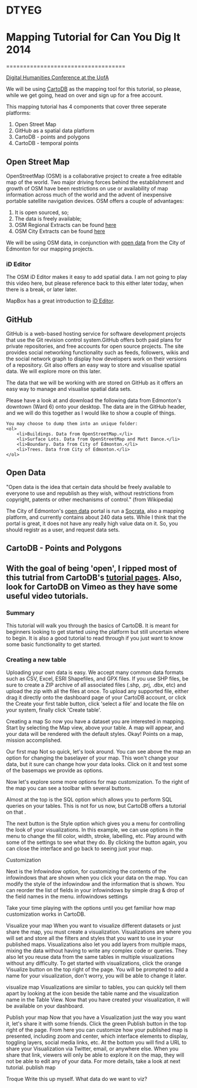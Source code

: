 DTYEG
=====

<h1>Mapping Tutorial for Can You Dig It 2014</h1>


===================================
<p><a href="http://huco.ualberta.ca/">Digital Humanities Conference at the UofA</a></p>

<p>We will be using <a href="http://cartodb.com/">CartoDB</a> as the mapping tool for this tutorial, so please, while we get going, head on over and sign up for a free account.</p>

<p>This mapping tutorial has 4 components that cover three seperate platforms:
	<ol>
	<li>Open Street Map</li>
	<li>GitHub as a spatial data platform</li>
	<li>CartoDB - points and polygons</li>
	<li>CartoDB - temporal points</li>
	</ol>
</p>
<h2>Open Street Map</h2>
<p>OpenStreetMap (OSM) is a collaborative project to create a free editable map of the world. Two major driving forces behind the establishment and growth of OSM have been restrictions on use or availability of map information across much of the world and the advent of inexpensive portable satellite navigation devices.  OSM offers a couple of advantages:
<ol>
	<li>It is open sourced, so;</li>
	<li>The data is freely available;</li>
	<li>OSM Regional Extracts can be found <a href="http://download.geofabrik.de/">here</a></li>
	<li>OSM City Extracts can be found <a href="http://metro.teczno.com/">here</a></li>
</ol>	
We will be using OSM data, in conjunction with <a href="https://data.edmonton.ca/">open data</a> from the City of Edmonton for our mapping projects.
</p>

<h3>iD Editor</h3>
<p>
	The OSM iD Editor makes it easy to add spatial data.  I am not going to play this video here, but please reference back to this either later today, when there is a break, or later later.
</p>
<p>
	MapBox has a great introduction to <a href="https://www.mapbox.com/blog/new-map-editor-launches-openstreetmap/">iD Editor</a>.
</p>

<h2>GitHub</h2>
<p>
	GitHub is a web-based hosting service for software development projects that use the Git revision control system.GitHub offers both paid plans for private repositories, and free accounts for open source projects. The site provides social networking functionality such as feeds, followers, wikis and the social network graph to display how developers work on their versions of a repository. Git also offers an easy way to store and visualise spatial data.  We will explore more on this later.
</p>

<p>
	The data that we will be working with are stored on GitHub as it offers an easy way to manage and visualise spatial data sets.
</p>

<p>
	Please have a look at and download the following data from Edmonton's downtown (Ward 6) onto your desktop. The data are in the GitHub header, and we will do this together as I would like to show a couple of things.
	
	You may choose to dump them into an unique folder:
	<ol>
		<li>Buildings. Data from OpenStreetMap.</li>
		<li>Surface Lots. Data from OpenStreetMap and Matt Dance.</li>
		<li>Boundary. Data from City of Edmonton.</li>
		<li>Trees. Data from City of Edmonton.</li>
	</ol>
</p>

<h2>Open Data</h2>
<p>
"Open data is the idea that certain data should be freely available to everyone to use and republish as they wish, without restrictions from copyright, patents or other mechanisms of control." (from <a href"http://en.wikipedia.org/wiki/Open_data">Wikipedia</a>)
</p>
<p>
The City of Edmonton's <a href="https://data.edmonton.ca/">open data</a> portal is run a <a href="http://www.socrata.com/">Socrata</a>, also a mapping platform, and currently contains about 240 data sets.  While I think that the portal is great, it does not have any really high value data on it.  So, you should registr as a user, and request data sets.
</p>

<h2>CartoDB - Points and Polygons<h2>
<p>
With the goal of being 'open', I ripped most of this tutrial from CartoDB's <a href="http://developers.cartodb.com/tutorials.html">tutorial pages</a>. Also, look for CartoDB on Vimeo as they have some useful video tutorials.
</p>

<h3>Summary</h3>
<p>
This tutorial will walk you through the basics of CartoDB. It is meant for beginners looking to get started using the platform but still uncertain where to begin. It is also a good tutorial to read through if you just want to know some basic functionality to get started.
</p>

<h3>Creating a new table</h3>
<p>
Uploading your own data is easy. We accept many common data formats such as CSV, Excel, ESRI Shapefiles, and GPX files. If you use SHP files, be sure to create a ZIP archive of all associated files (.shp, .prj, .dbx, etc) and upload the zip with all the files at once. To upload any supported file, either drag it directly onto the dashboard page of your CartoDB account, or click the Create your first table button, click 'select a file' and locate the file on your system, finally click 'Create table'.




</p>



Creating a map
So now you have a dataset you are interested in mapping. Start by selecting the Map view, above your table. A map will appear, and your data will be rendered with the default styles. Okay! Points on a map, mission accomplished.

Our first map
Not so quick, let's look around. You can see above the map an option for changing the baselayer of your map. This won't change your data, but it sure can change how your data looks. Click on it and test some of the basemaps we provide as options.

Now let's explore some more options for map customization. To the right of the map you can see a toolbar with several buttons.

Almost at the top is the SQL option which allows you to perform SQL queries on your tables. This is not for us now, but CartoDB offers a tutorial on that <here>.

The next button is the Style option which gives you a menu for controlling the look of your visualizations. In this example, we can use options in the menu to change the fill color, width, stroke, labelling, etc. Play around with some of the settings to see what they do. By clicking the button again, you can close the interface and go back to seeing just your map.

Customization

Next is the Infowindow option, for customizing the contents of the infowindows that are shown when you click your data on the map. You can modify the style of the infowindow and the information that is shown. You can reorder the list of fields in your infowindows by simple drag & drop of the field names in the menu.
infowindows settings

Take your time playing with the options until you get familiar how map customization works in CartoDB.

Visualize your map
When you want to visualize different datasets or just share the map, you must create a visualization. Visualizations are where you will set and store all the filters and styles that you want to use in your published maps. Visualizations also let you add layers from multiple maps, mixing the data without having to write any complex code or queries. They also let you reuse data from the same tables in multiple visualizations without any difficulty. To get started with visualizations, click the orange Visualize button on the top right of the page. You will be prompted to add a name for your visualization, don't worry, you will be able to change it later.

visualize map
Visualizations are similar to tables, you can quickly tell them apart by looking at the icon beside the table name and the visualization name in the Table View. Now that you have created your visualization, it will be available on your dashboard.

Publish your map
Now that you have a Visualization just the way you want it, let's share it with some friends. Click the green Publish button in the top right of the page. From here you can customize how your published map is presented, including zoom and center, which interface elements to display, toggling layers, social media links, etc. At the bottom you will find a URL to share your Visualization via Twitter, email, or anywhere else. When you share that link, viewers will only be able to explore it on the map, they will not be able to edit any of your data. For more details, take a look at next tutorial.
publish map

Troque
Write this up myself.  What data do we want to viz?
